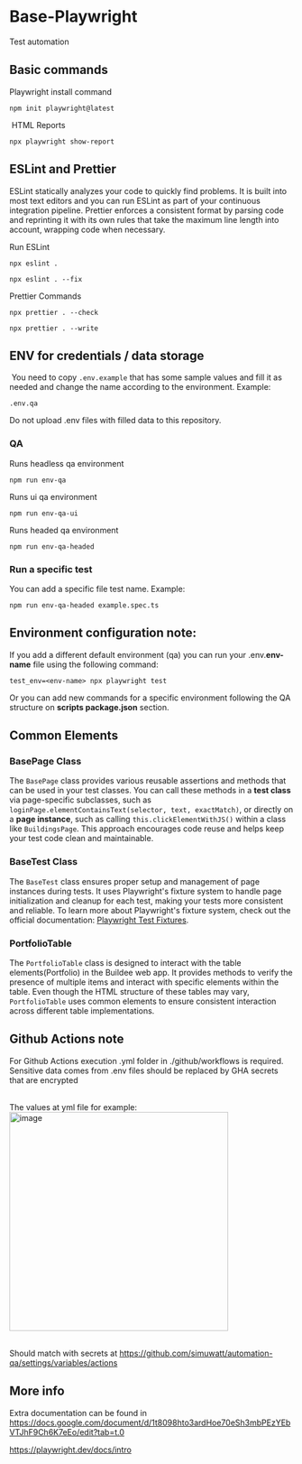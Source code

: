 # Base-Playwright

Test automation
​

## Basic commands

Playwright install command

```
npm init playwright@latest

```

​
HTML Reports

```
npx playwright show-report
```

## ESLint and Prettier

ESLint statically analyzes your code to quickly find problems. It is built into most text editors and you can run ESLint as part of your continuous integration pipeline. Prettier enforces a consistent format by parsing code and reprinting it with its own rules that take the maximum line length into account, wrapping code when necessary.

Run ESLint

```
npx eslint .
```

```
npx eslint . --fix
```

Prettier Commands

```
npx prettier . --check
```

```
npx prettier . --write
```

## ENV for credentials / data storage

​
You need to copy `.env.example` that has some sample values and fill it as needed and change the name according to the environment. Example:

```
.env.qa
```

​Do not upload .env files with filled data to this repository.

### QA

Runs headless qa environment

```
npm run env-qa
```

Runs ui qa environment

```
npm run env-qa-ui
```

Runs headed qa environment

```
npm run env-qa-headed
```

### Run a specific test

You can add a specific file test name. Example:

```
npm run env-qa-headed example.spec.ts
```

## Environment configuration note:

If you add a different default environment (qa) you can run your .env.**env-name** file using the following command:

```
test_env=<env-name> npx playwright test
```

Or you can add new commands for a specific environment following the QA structure on **scripts package.json** section.

## Common Elements
### BasePage Class
The `BasePage` class provides various reusable assertions and methods that can be used in your test classes. You can call these methods in a **test class** via page-specific subclasses, such as `loginPage.elementContainsText(selector, text, exactMatch)`, or directly on a **page instance**, such as calling `this.clickElementWithJS()` within a class like `BuildingsPage`.
This approach encourages code reuse and helps keep your test code clean and maintainable.

### BaseTest Class
The `BaseTest` class ensures proper setup and management of page instances during tests. It uses Playwright's fixture system to handle page initialization and cleanup for each test, making your tests more consistent and reliable. To learn more about Playwright's fixture system, check out the official documentation: [Playwright Test Fixtures](https://playwright.dev/docs/test-fixtures).

### PortfolioTable
The `PortfolioTable` class is designed to interact with the table elements(Portfolio) in the Buildee web app. It provides methods to verify the presence of multiple items and interact with specific elements within the table. Even though the HTML structure of these tables may vary, `PortfolioTable` uses common elements to ensure consistent interaction across different table implementations. 


## Github Actions note

​For Github Actions execution .yml folder in ./github/workflows is required.
Sensitive data comes from .env files should be replaced by GHA secrets that are encrypted

<br> The values at yml file for example:
<br>
<img width="388" alt="image" src="https://github.com/simuwatt/automation-qa/assets/143756884/631efc97-47e8-400f-b914-277d26f03344">


<br> Should match with secrets at https://github.com/simuwatt/automation-qa/settings/variables/actions 
## More info
Extra documentation can be found in https://docs.google.com/document/d/1t8098hto3ardHoe70eSh3mbPEzYEbVTJhF9Ch6K7eEo/edit?tab=t.0

https://playwright.dev/docs/intro
